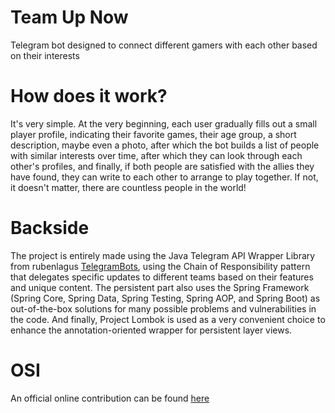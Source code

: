 # Team Up Now
Telegram bot designed to connect different gamers with each other based on their interests

# How does it work?
It's very simple. At the very beginning, each user gradually fills out a small player profile, 
indicating their favorite games, their age group, a short description, maybe even a photo, 
after which the bot builds a list of people with similar interests over time, after which they can look through each other's profiles, 
and finally, if both people are satisfied with the allies they have found, 
they can write to each other to arrange to play together. If not, it doesn't matter, 
there are countless people in the world!

# Backside
The project is entirely made using the Java Telegram API Wrapper Library from rubenlagus <a href="https://github.com/rubenlagus/TelegramBots"> TelegramBots</a>, using the Chain of Responsibility pattern that delegates specific updates to different teams based on their features and unique content. The persistent part also uses the Spring Framework (Spring Core, Spring Data, Spring Testing, Spring AOP, and Spring Boot) as out-of-the-box solutions for many possible problems and vulnerabilities in the code. And finally, Project Lombok is used as a very convenient choice to enhance the annotation-oriented wrapper for persistent layer views.

# OSI
An official online contribution can be found <a href="https://t.me/teamupnow_bot"> here </a>
